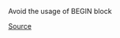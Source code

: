 Avoid the usage of BEGIN block

[Source](http://www.rubydoc.info/gems/rubocop/RuboCop/Cop/Style/BeginBlock)